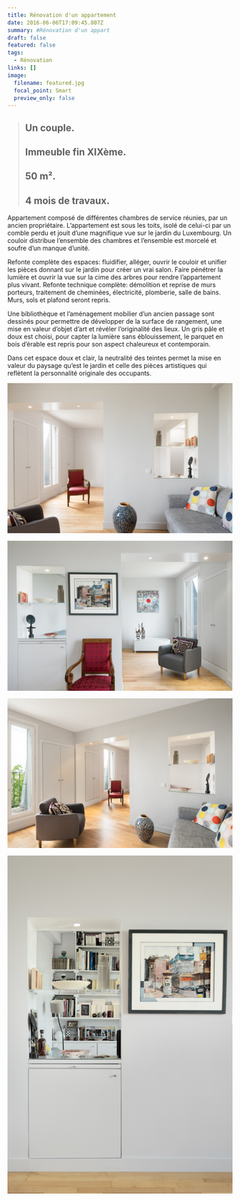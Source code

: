 ```yaml
---
title: Rénovation d'un appartement
date: 2016-06-06T17:09:45.807Z
summary: #Rénovation d'un appart
draft: false
featured: false
tags:
  - Rénovation
links: []
image:
  filename: featured.jpg
  focal_point: Smart
  preview_only: false
---
```


> ## Un couple. 
> ## Immeuble fin XIXème. 
> ## 50 m². 
> ## 4 mois de travaux.

<p>Appartement composé de différentes chambres de service réunies, par un ancien propriétaire. L’appartement est sous les toits, isolé de celui-ci par un comble perdu et jouit d’une magnifique vue sur le jardin du Luxembourg. Un couloir distribue l’ensemble des chambres et l’ensemble est morcelé et soufre d’un manque d’unité. </p>

<p>Refonte complète des espaces: fluidifier, alléger, ouvrir le couloir et unifier les pièces donnant sur le jardin pour créer un vrai salon. Faire pénétrer la lumière et ouvrir la vue sur la cime des arbres pour rendre l’appartement plus vivant. Refonte technique complète: démolition et reprise de murs porteurs, traitement de cheminées, électricité, plomberie, salle de bains. Murs, sols et plafond seront repris. </p>

<p>Une bibliothèque et l’aménagement mobilier d’un ancien passage sont dessinés pour permettre de développer de la surface de rangement,  une mise en valeur d’objet d’art et révéler l’originalité des lieux. Un gris pâle et doux est choisi, pour capter la lumière sans éblouissement, le parquet en bois d’érable est repris pour son aspect chaleureux et contemporain.</p>

<p>Dans cet espace doux et clair, la neutralité des teintes permet la mise en valeur du paysage qu’est le jardin et celle des pièces artistiques qui reflètent la personnalité originale des occupants.</p>



![](jem-cao-9401.jpg)

![](jem-cao-9402.jpg)

![](jem-cao-9416.jpg)

![](jem-cao-9417.jpg)





